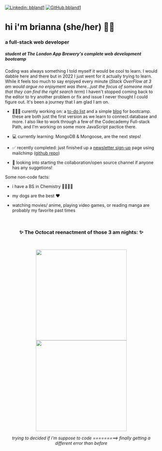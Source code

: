 [![Linkedin: bbland1](https://img.shields.io/badge/-Connect-blue?style=flat-square&logo=Linkedin&logoColor=white&link=https://www.linkedin.com/in/bbland1/)](https://www.linkedin.com/in/bbland1/)
[![GitHub bbland1](https://img.shields.io/github/followers/bbland1?label=follow&style=social)](https://github.com/bbland1)

# hi i'm brianna (she/her) ✌🏽
### a full-stack web developer 
##### *student at The London App Brewery's complete web development bootcamp*

Coding was always something I told myself it would be cool to learn. I would dabble here and there but in 2022 I just went for it actually trying to learn. While it feels too much to say enjoyed every minute (*Stack OverFlow at 3 am would argue no enjoyment was there...just the focus of someone mad that they can find the right search term*) I haven't stopped coming back to the editor to try another problem or fix and issue I never thought I could figure out. It's been a journey that I am glad I am on.

- 👩🏽‍💻 curently working on: a [to-do list](https://github.com/bbland1/To-Do-List) and a simple [blog](https://github.com/bbland1/blog) for bootcamp. these are both just the first version as we learn to connect database and more. I also like to work through a few of the Codecademy Full-stack Path, and I'm working on some more JavaScript pactice there.

- 💻 currently learning: MongoDB & Mongoose, are the next steps!

- ✅ recently completed: just finished up a [newsletter sign-up](https://royal-donair-54847.herokuapp.com/) page using mailchimp ([github repo](https://github.com/bbland1/newsletter-signup))

- 🤝 looking into starting the collaboration/open source channel if anyone has any suggetions!

Some non-code facts:

- i have a BS in Chemistry 👩🏽‍🔬🧪

- my dogs are the best ❤️

- watching movies/ anime, playing video games, or reading manga are probably my favorite past times
<br>
<h3 align="center">
✨ The Octocat reenactment of those 3 am nights: ✨
</h3>
<br>
<p align="center">
<img src="https://user-images.githubusercontent.com/104288486/178685829-eabd5558-3257-471d-8b5d-64fe81a2a278.png"  width="300" height="300">                               
<img src="https://user-images.githubusercontent.com/104288486/178684384-289eee37-ed44-49bd-8e4e-ef51c370186c.png"  width="300" height="300">
</p>
<p align="center">
<i>trying to decided if i'm suppose to code =========> finally getting a different error than before</i>
</p>

